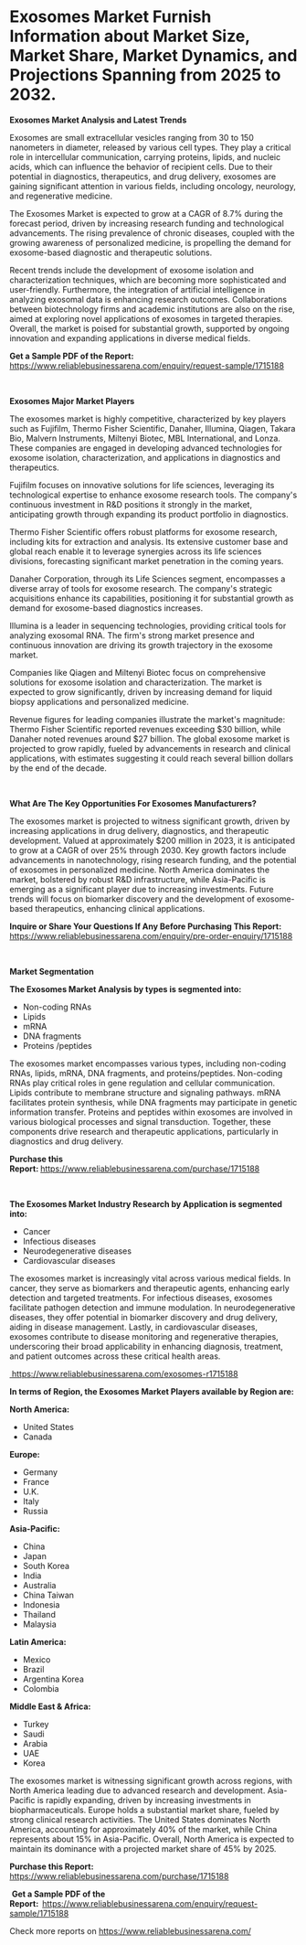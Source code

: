 <p><h1>Exosomes Market Furnish Information about Market Size, Market Share, Market Dynamics, and Projections Spanning from 2025 to 2032.</h1></p><p><strong>Exosomes Market Analysis and Latest Trends</strong></p>
<p><p>Exosomes are small extracellular vesicles ranging from 30 to 150 nanometers in diameter, released by various cell types. They play a critical role in intercellular communication, carrying proteins, lipids, and nucleic acids, which can influence the behavior of recipient cells. Due to their potential in diagnostics, therapeutics, and drug delivery, exosomes are gaining significant attention in various fields, including oncology, neurology, and regenerative medicine.</p><p>The Exosomes Market is expected to grow at a CAGR of 8.7% during the forecast period, driven by increasing research funding and technological advancements. The rising prevalence of chronic diseases, coupled with the growing awareness of personalized medicine, is propelling the demand for exosome-based diagnostic and therapeutic solutions. </p><p>Recent trends include the development of exosome isolation and characterization techniques, which are becoming more sophisticated and user-friendly. Furthermore, the integration of artificial intelligence in analyzing exosomal data is enhancing research outcomes. Collaborations between biotechnology firms and academic institutions are also on the rise, aimed at exploring novel applications of exosomes in targeted therapies. Overall, the market is poised for substantial growth, supported by ongoing innovation and expanding applications in diverse medical fields.</p></p>
<p><strong>Get a Sample PDF of the Report:&nbsp;</strong> <a href="https://www.reliablebusinessarena.com/enquiry/request-sample/1715188?utm_campaign=2182&utm_medium=2&utm_source=Github&utm_content=ia&utm_term=03032025&utm_id=exosomes">https://www.reliablebusinessarena.com/enquiry/request-sample/1715188</a></p>
<p>&nbsp;</p>
<p><strong>Exosomes Major Market Players</strong></p>
<p><p>The exosomes market is highly competitive, characterized by key players such as Fujifilm, Thermo Fisher Scientific, Danaher, Illumina, Qiagen, Takara Bio, Malvern Instruments, Miltenyi Biotec, MBL International, and Lonza. These companies are engaged in developing advanced technologies for exosome isolation, characterization, and applications in diagnostics and therapeutics.</p><p>Fujifilm focuses on innovative solutions for life sciences, leveraging its technological expertise to enhance exosome research tools. The company's continuous investment in R&D positions it strongly in the market, anticipating growth through expanding its product portfolio in diagnostics.</p><p>Thermo Fisher Scientific offers robust platforms for exosome research, including kits for extraction and analysis. Its extensive customer base and global reach enable it to leverage synergies across its life sciences divisions, forecasting significant market penetration in the coming years.</p><p>Danaher Corporation, through its Life Sciences segment, encompasses a diverse array of tools for exosome research. The company's strategic acquisitions enhance its capabilities, positioning it for substantial growth as demand for exosome-based diagnostics increases.</p><p>Illumina is a leader in sequencing technologies, providing critical tools for analyzing exosomal RNA. The firm's strong market presence and continuous innovation are driving its growth trajectory in the exosome market.</p><p>Companies like Qiagen and Miltenyi Biotec focus on comprehensive solutions for exosome isolation and characterization. The market is expected to grow significantly, driven by increasing demand for liquid biopsy applications and personalized medicine.</p><p>Revenue figures for leading companies illustrate the market's magnitude: Thermo Fisher Scientific reported revenues exceeding $30 billion, while Danaher noted revenues around $27 billion. The global exosome market is projected to grow rapidly, fueled by advancements in research and clinical applications, with estimates suggesting it could reach several billion dollars by the end of the decade.</p></p>
<p>&nbsp;</p>
<p><strong>What Are The Key Opportunities For Exosomes Manufacturers?</strong></p>
<p><p>The exosomes market is projected to witness significant growth, driven by increasing applications in drug delivery, diagnostics, and therapeutic development. Valued at approximately $200 million in 2023, it is anticipated to grow at a CAGR of over 25% through 2030. Key growth factors include advancements in nanotechnology, rising research funding, and the potential of exosomes in personalized medicine. North America dominates the market, bolstered by robust R&D infrastructure, while Asia-Pacific is emerging as a significant player due to increasing investments. Future trends will focus on biomarker discovery and the development of exosome-based therapeutics, enhancing clinical applications.</p></p>
<p><strong>Inquire or Share Your Questions If Any Before Purchasing This Report:</strong> <a href="https://www.reliablebusinessarena.com/enquiry/pre-order-enquiry/1715188?utm_campaign=2182&utm_medium=2&utm_source=Github&utm_content=ia&utm_term=03032025&utm_id=exosomes">https://www.reliablebusinessarena.com/enquiry/pre-order-enquiry/1715188</a></p>
<p>&nbsp;</p>
<p><strong>Market Segmentation</strong></p>
<p><strong>The Exosomes Market Analysis by types is segmented into:</strong></p>
<p><ul><li>Non-coding RNAs</li><li>Lipids</li><li>mRNA</li><li>DNA fragments</li><li>Proteins /peptides</li></ul></p>
<p><p>The exosomes market encompasses various types, including non-coding RNAs, lipids, mRNA, DNA fragments, and proteins/peptides. Non-coding RNAs play critical roles in gene regulation and cellular communication. Lipids contribute to membrane structure and signaling pathways. mRNA facilitates protein synthesis, while DNA fragments may participate in genetic information transfer. Proteins and peptides within exosomes are involved in various biological processes and signal transduction. Together, these components drive research and therapeutic applications, particularly in diagnostics and drug delivery.</p></p>
<p><strong>Purchase this Report:&nbsp;</strong><a href="https://www.reliablebusinessarena.com/purchase/1715188?utm_campaign=2182&utm_medium=2&utm_source=Github&utm_content=ia&utm_term=03032025&utm_id=exosomes">https://www.reliablebusinessarena.com/purchase/1715188</a></p>
<p>&nbsp;</p>
<p><strong>The Exosomes Market Industry Research by Application is segmented into:</strong></p>
<p><ul><li>Cancer</li><li>Infectious diseases</li><li>Neurodegenerative diseases</li><li>Cardiovascular diseases</li></ul></p>
<p><p>The exosomes market is increasingly vital across various medical fields. In cancer, they serve as biomarkers and therapeutic agents, enhancing early detection and targeted treatments. For infectious diseases, exosomes facilitate pathogen detection and immune modulation. In neurodegenerative diseases, they offer potential in biomarker discovery and drug delivery, aiding in disease management. Lastly, in cardiovascular diseases, exosomes contribute to disease monitoring and regenerative therapies, underscoring their broad applicability in enhancing diagnosis, treatment, and patient outcomes across these critical health areas.</p></p>
<p><a href="https://www.reliablebusinessarena.com/exosomes-r1715188?utm_campaign=2182&utm_medium=2&utm_source=Github&utm_content=ia&utm_term=03032025&utm_id=exosomes">&nbsp;https://www.reliablebusinessarena.com/exosomes-r1715188</a></p>
<p><strong>In terms of Region, the Exosomes Market Players available by Region are:</strong></p>
<p>
    <p> <strong> North America: </strong>
        <ul>
            <li>United States</li>
            <li>Canada</li>
        </ul>
        </p> 
    <p> <strong> Europe: </strong>
        <ul>
            <li>Germany</li>
            <li>France</li>
            <li>U.K.</li>
            <li>Italy</li>
            <li>Russia</li>
        </ul>
        </p> 
    <p> <strong> Asia-Pacific: </strong>
        <ul>
            <li>China</li>
            <li>Japan</li>
            <li>South Korea</li>
            <li>India</li>
            <li>Australia</li>
            <li>China Taiwan</li>
            <li>Indonesia</li>
            <li>Thailand</li>
            <li>Malaysia</li>
        </ul>
        </p> 
    <p> <strong> Latin America: </strong>
        <ul>
            <li>Mexico</li>
            <li>Brazil</li>
            <li>Argentina Korea</li>
            <li>Colombia</li>
        </ul>
        </p> 
    <p> <strong> Middle East & Africa: </strong>
        <ul>
            <li>Turkey</li>
            <li>Saudi</li>
            <li>Arabia</li>
            <li>UAE</li>
            <li>Korea</li>
        </ul>
    </p>
    </p>
<p><p>The exosomes market is witnessing significant growth across regions, with North America leading due to advanced research and development. Asia-Pacific is rapidly expanding, driven by increasing investments in biopharmaceuticals. Europe holds a substantial market share, fueled by strong clinical research activities. The United States dominates North America, accounting for approximately 40% of the market, while China represents about 15% in Asia-Pacific. Overall, North America is expected to maintain its dominance with a projected market share of 45% by 2025.</p></p>
<p><strong>Purchase this Report: </strong><a href="https://www.reliablebusinessarena.com/purchase/1715188?utm_campaign=2182&utm_medium=2&utm_source=Github&utm_content=ia&utm_term=03032025&utm_id=exosomes">https://www.reliablebusinessarena.com/purchase/1715188</a></p>
<p>&nbsp;<strong>Get a Sample PDF of the Report:&nbsp;&nbsp;</strong><a href="https://www.reliablebusinessarena.com/enquiry/request-sample/1715188?utm_campaign=2182&utm_medium=2&utm_source=Github&utm_content=ia&utm_term=03032025&utm_id=exosomes">https://www.reliablebusinessarena.com/enquiry/request-sample/1715188</a></p>
<p><strong></strong></p>
<p>Check more reports on <a href="https://www.reliablebusinessarena.com/?utm_campaign=2182&utm_medium=2&utm_source=Github&utm_content=ia&utm_term=03032025&utm_id=exosomes">https://www.reliablebusinessarena.com/</a></p>